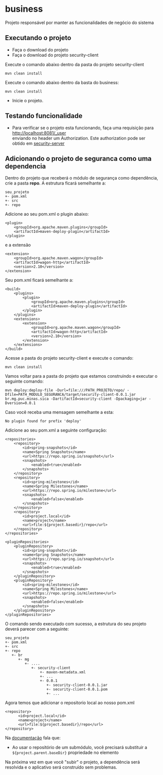 # business

Projeto responsável por manter as funcionalidades de negócio do sistema


## Executando o projeto
- Faça o download do projeto
- Faça o download do projeto security-client

Execute o comando abaixo dentro da pasta do projeto security-client
```
mvn clean install
```

Execute o comando abaixo dentro da basta do business:

```
mvn clean install
```

- Inicie o projeto.

## Testando funcionalidade
- Para verificar se o projeto esta funcionando, faça uma requisição para 
<br /><a href="http://localhost:8081/_user">http://localhost:8081/_user</a> <br />
enviando no header um Authorization. Este authorization pode ser obtido em <a href="https://github.com/skyrafael/TCC-PUC/tree/master/security-server">security-server</a> 

## Adicionando o projeto de seguranca como uma dependencia
Dentro do projeto que receberá o módulo de segurança como dependência, crie a pasta <b>repo</b>. A estrutura ficará semelhante a:
```
seu_projeto
+- pom.xml
+- src
+- repo
```

Adicione ao seu pom.xml o plugin abaixo:

```
<plugin>
	<groupId>org.apache.maven.plugins</groupId>
	<artifactId>maven-deploy-plugin</artifactId>
</plugin>
```

e a extensão

```
<extension>
	<groupId>org.apache.maven.wagon</groupId>
	<artifactId>wagon-http</artifactId>
	<version>2.10</version>
</extension>
```

Seu pom.xml ficará semelhante a:
```
<build>
	<plugins>
		<plugin>
			<groupId>org.apache.maven.plugins</groupId>
			<artifactId>maven-deploy-plugin</artifactId>
		</plugin>
	</plugins>
	<extensions>
		<extension>
			<groupId>org.apache.maven.wagon</groupId>
			<artifactId>wagon-http</artifactId>
			<version>2.10</version>
		</extension>
	</extensions>
</build>
```

Acesse a pasta do projeto security-client e execute o comando:
```
mvn clean install
``` 

Vamos voltar para a pasta do projeto que estamos construindo e executar o seguinte comando:
```
mvn deploy:deploy-file -Durl=file:///PATH_PROJETO/repo/ -Dfile=PATH_MODULO_SEGURANCA/target/security-client-0.0.1.jar br.mg.puc.minas.sica -DartifactId=security-client -Dpackaging=jar -Dversion=0.0.1
```

Caso você receba uma mensagem semelhante a esta:
```
No plugin found for prefix 'deploy'
```

Adicione ao seu pom.xml a seguinte configuração:

```
<repositories>
	<repository>
		<id>spring-snapshots</id>
		<name>Spring Snapshots</name>
		<url>https://repo.spring.io/snapshot</url>
		<snapshots>
			<enabled>true</enabled>
		</snapshots>
	</repository>
	<repository>
		<id>spring-milestones</id>
		<name>Spring Milestones</name>
		<url>https://repo.spring.io/milestone</url>
		<snapshots>
			<enabled>false</enabled>
		</snapshots>
	</repository>
	<repository>
		<id>project.local</id>
		<name>project</name>
		<url>file:${project.basedir}/repo</url>
	</repository>
</repositories>

<pluginRepositories>
	<pluginRepository>
		<id>spring-snapshots</id>
		<name>Spring Snapshots</name>
		<url>https://repo.spring.io/snapshot</url>
		<snapshots>
			<enabled>true</enabled>
		</snapshots>
	</pluginRepository>
	<pluginRepository>
		<id>spring-milestones</id>
		<name>Spring Milestones</name>
		<url>https://repo.spring.io/milestone</url>
		<snapshots>
			<enabled>false</enabled>
		</snapshots>
	</pluginRepository>
</pluginRepositories>
```

O comando sendo executado com sucesso, a estrutura do seu projeto deverá parecer com a seguinte:

```
seu_projeto
+- pom.xml
+- src
+- repo
   +- br
      +- mg 
         +- ....
         	+- security-client
	            +- maven-metadata.xml
	            +- ...
	            +- 0.0.1
	               +- security-client-0.0.1.jar
	               +- security-client-0.0.1.pom
	               +- ...
```        

Agora temos que adicionar o repositorio local ao nosso pom.xml
```   
<repository>
      <id>project.local</id>
      <name>project</name>
      <url>file:${project.basedir}/repo</url>
</repository>       
 ```   
 
 Na <a href="https://devcenter.heroku.com/articles/local-maven-dependencies#deploy-the-artifact-into-the-repo">documentação</a> fala que:
 - Ao usar o repositório de um submódulo, você precisará substituir a <code>${project.parent.baseDir}</code> propriedade no <url> elemento
 
 Na próxima vez em que você "subir" o projeto, a dependência será resolvida e o aplicativo será construído sem problemas.